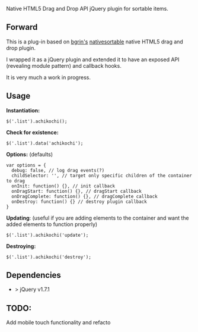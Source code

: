 
Native HTML5 Drag and Drop API jQuery plugin for sortable items.

## Forward

This is a plug-in based on [bgrin's](https://github.com/bgrins/ "Github user: bgrins")
[nativesortable](https://github.com/bgrins/nativesortable "nativesortable") native HTML5 drag and drop plugin.

I wrapped it as a jQuery plugin and extended it to have an exposed API (revealing module pattern) and callback hooks. 

It is very much a work in progress.

## Usage

**Instantiation:**

    $('.list').achikochi();
    
**Check for existence:**

	$('.list').data('achikochi');
    
**Options:** (defaults)

    var options = {
      debug: false, // log drag events(?)
      childSelector: '', // target only specific children of the container to drag
      onInit: function() {}, // init callback
      onDragStart: function() {}, // dragStart callback
      onDragComplete: function() {}, // dragComplete callback
      onDestroy: function() {} // destroy plugin callback
    }

**Updating**: (useful if you are adding elements to the container and want the added elements to function properly)

    $('.list').achikochi('update');
    

**Destroying:**

	$('.list').achikochi('destroy');


## Dependencies

* &gt; jQuery v1.7.1

## TODO:

Add mobile touch functionality and refacto

